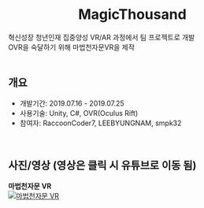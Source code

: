 <div align="center">
<h1>MagicThousand</h1>
</div>

<div align="left">
혁신성장 청년인재 집중양성 VR/AR 과정에서 팀 프로젝트로 개발</br>
OVR을 숙달하기 위해 마법천자문VR을 제작</br>
</div>
</br>

## 개요
- 개발기간: 2019.07.16 - 2019.07.25
- 사용기술: Unity, C#, OVR(Oculus Rift)
- 참여자: RaccoonCoder7, LEEBYUNGNAM, smpk32

</br>

## 사진/영상 (영상은 클릭 시 유튜브로 이동 됨)
<b>마법천자문 VR</b></br>
[![마법천자문 VR](http://img.youtube.com/vi/b0qFIOxRypE/0.jpg)](https://youtu.be/b0qFIOxRypE)
